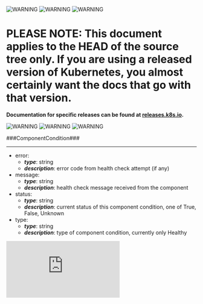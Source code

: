 <!-- BEGIN MUNGE: UNVERSIONED_WARNING -->

<!-- BEGIN STRIP_FOR_RELEASE -->

![WARNING](http://kubernetes.io/img/warning.png)
![WARNING](http://kubernetes.io/img/warning.png)
![WARNING](http://kubernetes.io/img/warning.png)

<h1>PLEASE NOTE: This document applies to the HEAD of the source
tree only. If you are using a released version of Kubernetes, you almost
certainly want the docs that go with that version.</h1>

<strong>Documentation for specific releases can be found at
[releases.k8s.io](http://releases.k8s.io).</strong>

![WARNING](http://kubernetes.io/img/warning.png)
![WARNING](http://kubernetes.io/img/warning.png)
![WARNING](http://kubernetes.io/img/warning.png)

<!-- END STRIP_FOR_RELEASE -->

<!-- END MUNGE: UNVERSIONED_WARNING -->
###ComponentCondition###

---
* error: 
  * **_type_**: string
  * **_description_**: error code from health check attempt (if any)
* message: 
  * **_type_**: string
  * **_description_**: health check message received from the component
* status: 
  * **_type_**: string
  * **_description_**: current status of this component condition, one of True, False, Unknown
* type: 
  * **_type_**: string
  * **_description_**: type of component condition, currently only Healthy


<!-- BEGIN MUNGE: GENERATED_ANALYTICS -->
[![Analytics](https://kubernetes-site.appspot.com/UA-36037335-10/GitHub/docs/api-types/v1/ComponentCondition.md?pixel)]()
<!-- END MUNGE: GENERATED_ANALYTICS -->
